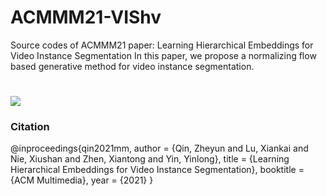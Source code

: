 # ACMMM21-VIShv
Source codes of ACMMM21 paper: Learning Hierarchical Embeddings for Video Instance Segmentation 
In this paper, we propose a normalizing flow based generative method for video instance segmentation.
#
![](../framework.png)




### Citation
@inproceedings{qin2021mm,
  author = {Qin, Zheyun and Lu, Xiankai and Nie, Xiushan and Zhen, Xiantong and Yin, Yinlong},
  title = {Learning Hierarchical Embeddings for Video Instance Segmentation},
  booktitle = {ACM Multimedia},
  year = {2021}
}
```
